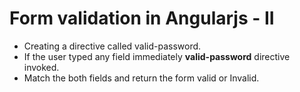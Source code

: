 # Form validation  in Angularjs - II

- Creating a directive called valid-password.
- If the user typed any field immediately **valid-password** directive invoked.
- Match the both fields and return the form valid or Invalid.